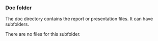 ### Doc folder

The doc directory contains the report or presentation files. It can have subfolders.  

There are no files for this subfolder. 